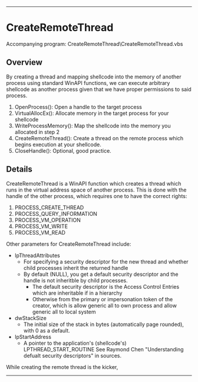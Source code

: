 ---

# CreateRemoteThread

Accompanying program: CreateRemoteThread\CreateRemoteThread.vbs

## Overview

By creating a thread and mapping shellcode into the memory of another process using standard WinAPI functions, we can execute arbitrary shellcode as another process given that we have proper permissions to said process.

1. OpenProcess(): Open a handle to the target process
2. VirtualAllocEx(): Allocate memory in the target process for your shellcode
3. WriteProcessMemory(): Map the shellcode into the memory you allocated in step 2
4. CreateRemoteThread(): Create a thread on the remote process which begins execution at your shellcode.
5. CloseHandle(): Optional, good practice. 

## Details

CreateRemoteThread is a WinAPI function which creates a thread which runs in the virtual address space of another process.
This is done with the handle of the other process, which requires one to have the correct rights:
1. PROCESS_CREATE_THREAD
2. PROCESS_QUERY_INFORMATION
3. PROCESS_VM_OPERATION
4. PROCESS_VM_WRITE
5. PROCESS_VM_READ

Other parameters for CreateRemoteThread include:
- lpThreadAttributes
  + For specifying a security descriptor for the new thread and whether child processes inherit the returned handle
  + By default (NULL), you get a default security descriptor and the handle is not inheritble by child processes.
    * The default security descriptor is the Access Control Entries which are inheritable if in a hierarchy
    * Otherwise from the primary or impersonation token of the creator, which is allow generic all to own process and allow generic all to local system
- dwStackSize
  + The initial size of the stack in bytes (automatically page rounded), with 0 as a default.
- lpStartAddress
  +  A pointer to the application's (shellcode's) LPTHREAD_START_ROUTINE
See Raymond Chen "Understanding defualt security descriptors" in sources.

While creating the remote thread is the kicker,

---